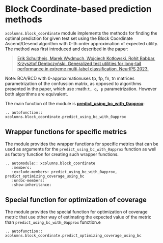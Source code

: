 # Block Coordinate-based prediction methods

`xcolumns.block_coordinate` module implements the methods for finding the optimal prediction for given test set using the Block Coordinate Ascend/Desend algorithm with 0-th order approximation of expected utility.
The method was first introduced and described in the paper:
> [Erik Schultheis, Marek Wydmuch, Wojciech Kotłowski, Rohit Babbar, Krzysztof Dembczyński. Generalized test utilities for long-tail performance in extreme multi-label classification. NeurIPS 2023.](https://arxiv.org/abs/2311.05081)

Note: BCA/BCD with 0-approximationuses tp, fp, fn, tn matrices parametrization of the confussion matrix,
as opposed to algorithms presented in the paper, which use :math:`t, q, p` parametrization. However both algorithms are equivalent.

The main function of the module is [**predict_using_bc_with_0approx**](#xcolumns.block_coordinate.predict_using_bc_with_0approx):

```{eval-rst}
.. autofunction:: xcolumns.block_coordinate.predict_using_bc_with_0approx
```

## Wrapper functions for specific metrics

The module provides the wrapper functions for specific metrics that can be used as arguments for the `predict_using_bc_with_0approx` function as well as factory function for creating such wrapper functions.

```{eval-rst}
.. automodule:: xcolumns.block_coordinate
   :members:
   :exclude-members: predict_using_bc_with_0approx, predict_optimizing_coverage_using_bc
   :undoc-members:
   :show-inheritance:
```


## Special function for optimization of coverage

The module provides the special function for optimization of coverage metric that use other way of estimating the expected value of the metric than `predict_using_bc_with_0approx` function.e

```{eval-rst}
.. autofunction:: xcolumns.block_coordinate.predict_optimizing_coverage_using_bc
```
